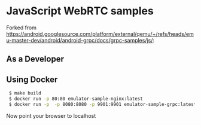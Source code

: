 JavaScript WebRTC samples
=========================
Forked from https://android.googlesource.com/platform/external/qemu/+/refs/heads/emu-master-dev/android/android-grpc/docs/grpc-samples/js/:

## As a Developer

## Using Docker

```sh
 $ make build
 $ docker run -p 80:80 emulator-sample-nginx:latest
 $ docker run -p  -p 8080:8080 -p 9901:9901 emulator-sample-grpc:latest
```

Now point your browser to localhost
